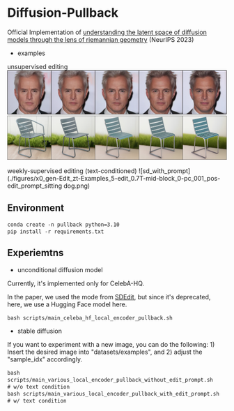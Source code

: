 # Diffusion-Pullback
Official Implementation of [understanding the latent space of diffusion models through the lens of riemannian geometry](https://arxiv.org/abs/2307.12868) (NeurIPS 2023)

- examples

unsupervised editing
![celeba](./figures/x0_gen-Edit_xt-CelebA_HQ_0-edit_1.0T-mid-block_0-pc_000_neg.png)
![sd_without_prompt](./figures/x0_gen-Edit_zt-Examples_2-edit_0.7T-mid-block_0-pc_000_pos-edit_prompt_.png)

weekly-supervised editing (text-conditioned)
![sd_with_prompt](./figures/x0_gen-Edit_zt-Examples_5-edit_0.7T-mid-block_0-pc_001_pos-edit_prompt_sitting dog.png)

## Environment
```
conda create -n pullback python=3.10
pip install -r requirements.txt
```

## Experiemtns

- unconditional diffusion model

Currently, it's implemented only for CelebA-HQ. 

In the paper, we used the mode from [SDEdit](https://github.com/ermongroup/SDEdit), but since it's deprecated, here, we use a Hugging Face model here.

```
bash scripts/main_celeba_hf_local_encoder_pullback.sh
```

- stable diffusion 

If you want to experiment with a new image, you can do the following: 1) Insert the desired image into "datasets/examples", and 2) adjust the "sample_idx" accordingly.

```
bash scripts/main_various_local_encoder_pullback_without_edit_prompt.sh     # w/o text condition
bash scripts/main_various_local_encoder_pullback_with_edit_prompt.sh        # w/ text condition
```
